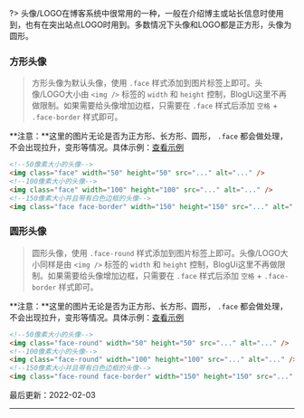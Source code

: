 ?> 头像/LOGO在博客系统中很常用的一种，一般在介绍博主或站长信息时使用到，也有在突出站点LOGO时用到。多数情况下头像和LOGO都是正方形，头像为圆形。

### 方形头像

> 方形头像为默认头像，使用 `.face` 样式添加到图片标签上即可。头像/LOGO大小由 `<img />` 标签的 `width` 和 `height` 控制，BlogUi这里不再做限制。如果需要给头像增加边框，只需要在 `.face` 样式后添加 `空格` + `.face-border` 样式即可。

**注意：**这里的图片无论是否为正方形、长方形、圆形， `.face` 都会做处理，不会出现拉升，变形等情况。具体示例：[查看示例](http://localhost:3000/design/view.html?pageurl=http://localhost:3000/examples/component-face.html)

```html
<!--50像素大小的头像-->
<img class="face" width="50" height="50" src="..." alt="..." />
<!--100像素大小的头像-->
<img class="face" width="100" height="100" src="..." alt="..." />
<!--150像素大小并且带有白色边框的头像-->
<img class="face face-border" width="150" height="150" src="..." alt="..." />
```

### 圆形头像

> 圆形头像，使用 `.face-round` 样式添加到图片标签上即可。头像/LOGO大小同样是由 `<img />` 标签的 `width` 和 `height` 控制，BlogUi这里不再做限制。如果需要给头像增加边框，只需要在 `.face` 样式后添加 `空格` + `.face-border` 样式即可。

**注意：**这里的图片无论是否为正方形、长方形、圆形， `.face` 都会做处理，不会出现拉升，变形等情况。具体示例：[查看示例](http://localhost:3000/design/view.html?pageurl=http://localhost:3000/examples/component-face.html)

```html
<!--50像素大小的头像-->
<img class="face-round" width="50" height="50" src="..." alt="..." />
<!--100像素大小的头像-->
<img class="face-round" width="100" height="100" src="..." alt="..." />
<!--150像素大小并且带有白色边框的头像-->
<img class="face-round face-border" width="150" height="150" src="..." alt="..." />
```

最后更新：2022-02-03

---
